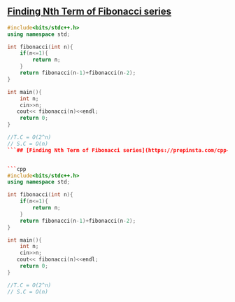 ## [Finding Nth Term of Fibonacci series](https://prepinsta.com/cpp-program/finding-the-nth-term-of-the-fibonacci-series/)


```cpp
#include<bits/stdc++.h>
using namespace std;

int fibonacci(int n){
    if(n<=1){
        return n;
    }
    return fibonacci(n-1)+fibonacci(n-2);
}

int main(){
    int n;
    cin>>n;
   cout<< fibonacci(n)<<endl;
    return 0;
}

//T.C = O(2^n)
// S.C = O(n)
```## [Finding Nth Term of Fibonacci series](https://prepinsta.com/cpp-program/finding-the-nth-term-of-the-fibonacci-series/)


```cpp
#include<bits/stdc++.h>
using namespace std;

int fibonacci(int n){
    if(n<=1){
        return n;
    }
    return fibonacci(n-1)+fibonacci(n-2);
}

int main(){
    int n;
    cin>>n;
   cout<< fibonacci(n)<<endl;
    return 0;
}

//T.C = O(2^n)
// S.C = O(n)
```